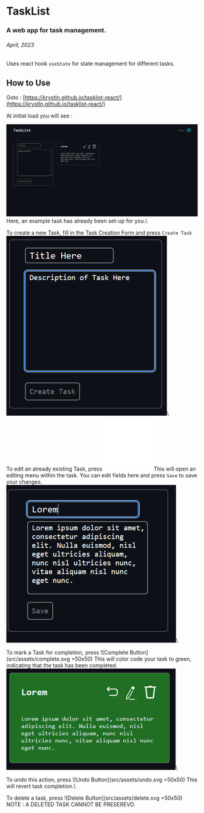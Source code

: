 # TaskList
### A web app for task management.
###### April, 2023


Uses react hook `useState` for state management for different tasks.


## How to Use

Goto : [https://krystln.github.io/tasklist-react/](https://krystln.github.io/tasklist-react/)

At initial load you will see :

![Home Page](public/HomePage.png)
Here, an example task has already been set-up for you.\

To create a new Task, fill in the Task Creation Form and press `Create Task`
![Create Task](public/CreateTask.png)\


To edit an already existing Task, press ![Edit Button](src/assets/edit.svg)
This will open an editing menu within the task. You can edit fields here and press `Save` to save your changes.
![Edit Task](public/EditTask.png)\

To mark a Task for completion, press ![Complete Button](src/assets/complete.svg =50x50)
This will color code your task to green, indicating that the task has been completed. 
![Complete Task](public/CompleteTask.png)\

To undo this action, press ![Undo Button](src/assets/undo.svg =50x50)
This will revert task completion.\

To delete a task, press ![Delete Button](src/assets/delete.svg =50x50)
NOTE : A DELETED TASK CANNOT BE PRESEREVD.



